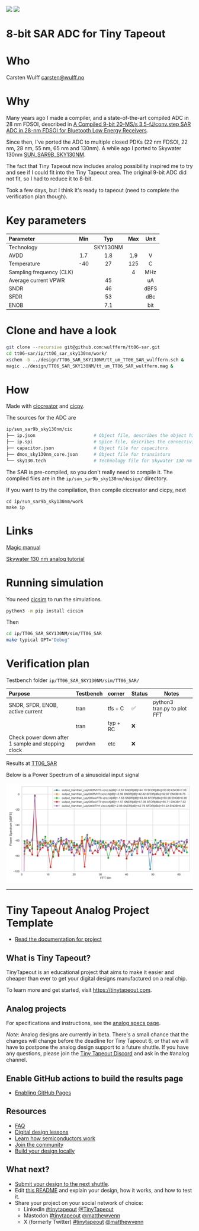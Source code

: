 ![](../../workflows/gds/badge.svg) ![](../../workflows/docs/badge.svg)


# 8-bit SAR ADC for Tiny Tapeout

# Who
Carsten Wulff carsten@wulff.no

# Why
Many years ago I made a compiler, and a state-of-the-art compiled ADC in 28 nm
FDSOI, described in [A Compiled 9-bit 20-MS/s
3.5-fJ/conv.step SAR ADC in 28-nm FDSOI for Bluetooth Low Energy
Receivers](https://ieeexplore.ieee.org/document/7906479). 

Since then, I've
ported the ADC to multiple closed PDKs (22 nm FDSOI, 22 nm, 28 nm, 55 nm, 65 nm and
130nm). A while ago I ported to Skywater 130nm
[SUN_SAR9B_SKY130NM](https://github.com/wulffern/sun_sar9b_sky130nm/tree/main).

The fact that Tiny Tapeout now includes analog possibility inspired me to try
and see if I could fit into the Tiny Tapeout area. The original 9-bit ADC did
not fit, so I had to reduce it to 8-bit.

Took a few days, but I think it's ready to tapeout (need to complete the
verification plan though).

# Key parameters
| Parameter                | Min | Typ      | Max | Unit |
|:-------------------------|:---:|:--------:|:---:|:----:|
| Technology               |     | SKY130NM |     |      |
| AVDD                     | 1.7 | 1.8      | 1.9 | V    |
| Temperature              | -40 | 27       | 125 | C    |
| Sampling frequency (CLK) |     |          | 4   | MHz  |
| Average current VPWR     |     | 45       |     | uA   |
| SNDR                     |     | 46       |     | dBFS |
| SFDR                     |     | 53       |     | dBc  |
| ENOB                     |     | 7.1      |     | bit  |


# Clone and have a look


``` bash
git clone --recursive git@github.com:wulffern/tt06-sar.git
cd tt06-sar/ip/tt06_sar_sky130nm/work/
xschem -b ../design/TT06_SAR_SKY130NM/tt_um_TT06_SAR_wulffern.sch &
magic ../design/TT06_SAR_SKY130NM/tt_um_TT06_SAR_wulffern.mag &
```

# How
Made with [ciccreator](https://github.com/wulffern/ciccreator) and
 [cicpy](https://github.com/wulffern/cicpy).
 
The sources for the ADC are

``` bash
ip/sun_sar9b_sky130nm/cic
├── ip.json                      # Object file, describes the object hierarchy of the circuits in the SAR
├── ip.spi                       # Spice file, describes the connectivity 
├── capacitor.json               # Object file for capacitors
├── dmos_sky130nm_core.json      # Object file for transistors
└── sky130.tech                  # Technology file for Skywater 130 nm
```

The SAR is pre-compiled, so you don't really need to compile it. The compiled files are
in the `ip/sun_sar9b_sky130nm/design/` directory.

If you want to try the compilation, then compile ciccreator and cicpy, next 

```
cd ip/sun_sar9b_sky130nm/work
make ip
```

# Links

[Magic manual](https://analogicus.com/magic/commands.html)

[Skywater 130 nm analog tutorial](https://analogicus.com/rply_ex0_sky130nm/tutorial)

# Running simulation

You need [cicsim](https://github.com/wulffern/cicsim) to run the
simulations.

``` bash
python3 -m pip install cicsim
```

Then

``` bash
cd ip/TT06_SAR_SKY130NM/sim/TT06_SAR 
make typical OPT="Debug"
```

# Verification plan 

Testbench folder `ip/TT06_SAR_SKY130NM/sim/TT06_SAR/`

| Purpose                                            | Testbench | corner   | Status             | Notes                                 |
|:---------------------------------------------------|:----------|:---------|--------------------|---------------------------------------|
| SNDR, SFDR, ENOB, active current                   | tran      | tfs + C  | :white_check_mark: | python3 tran.py <runfile> to plot FFT |
|                                                    | tran      | typ + RC | :x:                |                                       |
| Check power down after 1 sample and stopping clock | pwrdwn    | etc      | :x:                |                                       |


Results at [TT06\_SAR](ip/tt06_sar_sky130nm/sim/TT06_SAR/TT06_SAR.md)

Below is a Power Spectrum of a sinusoidal input signal

![typical fast slow  FFT](ip/tt06_sar_sky130nm/sim/TT06_SAR/tran_Lay_tfs.png)

---

# Tiny Tapeout Analog Project Template

- [Read the documentation for project](docs/info.md)

## What is Tiny Tapeout?

TinyTapeout is an educational project that aims to make it easier and cheaper than ever to get your digital designs manufactured on a real chip.

To learn more and get started, visit https://tinytapeout.com.

## Analog projects

For specifications and instructions, see the [analog specs page](https://tinytapeout.com/specs/analog/).

*Note*: Analog designs are currently in beta. There's a small chance that the changes will change before the deadline for Tiny Tapeout 6, or that we will have to postpone the analog design support to a future shuttle. If you have any questions, please join the [Tiny Tapeout Discord](https://tinytapeout.com/discord) and ask in the #analog channel.

## Enable GitHub actions to build the results page

- [Enabling GitHub Pages](https://tinytapeout.com/faq/#my-github-action-is-failing-on-the-pages-part)

## Resources

- [FAQ](https://tinytapeout.com/faq/)
- [Digital design lessons](https://tinytapeout.com/digital_design/)
- [Learn how semiconductors work](https://tinytapeout.com/siliwiz/)
- [Join the community](https://tinytapeout.com/discord)
- [Build your design locally](https://docs.google.com/document/d/1aUUZ1jthRpg4QURIIyzlOaPWlmQzr-jBn3wZipVUPt4)

## What next?

- [Submit your design to the next shuttle](https://app.tinytapeout.com/).
- Edit [this README](README.md) and explain your design, how it works, and how to test it.
- Share your project on your social network of choice:
  - LinkedIn [#tinytapeout](https://www.linkedin.com/search/results/content/?keywords=%23tinytapeout) [@TinyTapeout](https://www.linkedin.com/company/100708654/)
  - Mastodon [#tinytapeout](https://chaos.social/tags/tinytapeout) [@matthewvenn](https://chaos.social/@matthewvenn)
  - X (formerly Twitter) [#tinytapeout](https://twitter.com/hashtag/tinytapeout) [@matthewvenn](https://twitter.com/matthewvenn)

